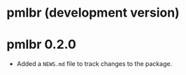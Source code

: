 # pmlbr (development version)

# pmlbr 0.2.0

* Added a `NEWS.md` file to track changes to the package.
